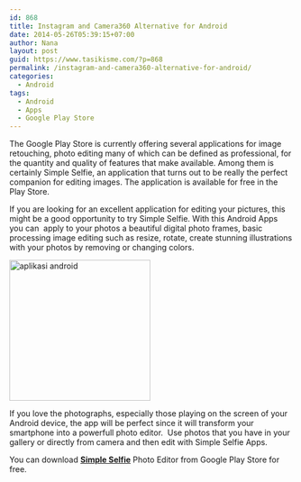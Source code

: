 ```yaml
---
id: 868
title: Instagram and Camera360 Alternative for Android
date: 2014-05-26T05:39:15+07:00
author: Nana
layout: post
guid: https://www.tasikisme.com/?p=868
permalink: /instagram-and-camera360-alternative-for-android/
categories:
  - Android
tags:
  - Android
  - Apps
  - Google Play Store
---
```

The Google Play Store is currently offering several applications for image retouching, photo editing many of which can be defined as professional, for the quantity and quality of features that make available. Among them is certainly Simple Selfie, an application that turns out to be really the perfect companion for editing images. The application is available for free in the Play Store.

If you are looking for an excellent application for editing your pictures, this might be a good opportunity to try Simple Selfie. With this Android Apps you can  apply to your photos a beautiful digital photo frames, basic processing image editing such as resize, rotate, create stunning illustrations with your photos by removing or changing colors.

<img loading="lazy"  src="https://3.bp.blogspot.com/-OK3GuYte9h0/U4LTMJh1ciI/AAAAAAAADI0/jgRnXGakm4U/s1600/simpleselfie_250px.png" alt="aplikasi android" width="250" height="250" /> 

If you love the photographs, especially those playing on the screen of your Android device, the app will be perfect since it will transform your smartphone into a powerfull photo editor.  Use photos that you have in your gallery or directly from camera and then edit with Simple Selfie Apps.

You can download [**Simple Selfie**](https://play.google.com/store/apps/details?id=com.nana.simpleselfie) Photo Editor from Google Play Store for free.